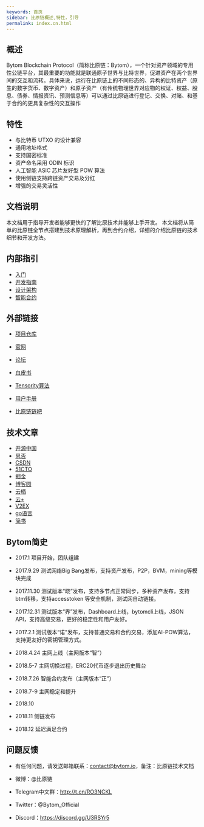 ```yaml
---
keywords: 首页
sidebar: 比原链概述,特性，引导
permalink: index.cn.html
---
```


## 概述

Bytom Blockchain Protocol（简称比原链：Bytom），一个针对资产领域的专用性公链平台，其最重要的功能就是联通原子世界与比特世界，促进资产在两个世界间的交互和流转。具体来说，运行在比原链上的不同形态的、异构的比特资产（原生的数字货币、数字资产）和原子资产（有传统物理世界对应物的权证、权益、股息、债券、情报资讯、预测信息等）可以通过比原链进行登记、交换、对赌、和基于合约的更具复杂性的交互操作

## 特性

- 与比特币 UTXO 的设计兼容
- 通用地址格式
- 支持国密标准
- 资产命名采用 ODIN 标识
- 人工智能 ASIC 芯片友好型 POW 算法
- 使用侧链支持跨链资产交易及分红
- 增强的交易灵活性

## 文档说明

本文档用于指导开发者能够更快的了解比原技术并能够上手开发。
本文档将从简单的比原链全节点搭建到技术原理解析，再到合约介绍，详细的介绍比原链的技术细节和开发方法。

## 内部指引

- [入门](https://bytom.github.io/mydoc_install.cn.html)
- [开发指南](https://bytom.github.io/mydoc_build_environment.cn.html)
- [设计架构](https://bytom.github.io/mydoc_architecture_overview.cn.html)
- [智能合约](https://bytom.github.io/mydoc_smart_contract_overview.cn.html)

## 外部链接

- [项目仓库](https://github.com/Bytom/bytom)

- [官网](https://bytom.io/)

- [论坛](https://bbs.bbug.org.cn/)

- [白皮书](https://github.com/Bytom/bytom/wiki/Bytom-White-Paper)

- [Tensority算法](https://github.com/Bytom/bytom/wiki/download/tensority-v1.2.pdf)

- [用户手册](https://github.com/Bytom/bytom/wiki/download/Bytom-User-GuideV1.0.pdf)

- [比原链链吧](http://8btc.com/forum-143-1.html)


## 技术文章

- [开源中国](https://my.oschina.net/u/3886279)
- [思否](https://segmentfault.com/u/bytom)
- [CSDN](https://blog.csdn.net/bytom8btc)
- [51CTO](http://blog.51cto.com/13794581)
- [掘金](https://juejin.im/user/5b21b8e2e51d4506af2ea80a/posts)
- [博客园](https://www.cnblogs.com/bytom/)
- [云栖](https://yq.aliyun.com/users/1856332416195200?spm=a2c4e.11155435.allcontent.1.11e93cf03oV439)
- [云+](https://cloud.tencent.com/developer/user/2734159)
- [V2EX](https://www.v2ex.com/member/Bytom)
- [go语言](https://studygolang.com/search?q=bytom)
- [简书](https://www.jianshu.com/u/0ff83f048a95)

## Bytom简史

- 2017.1 项目开始，团队组建

- 2017.9.29 测试网络Big Bang发布，支持资产发布，P2P，BVM，mining等模块完成

- 2017.11.30 测试版本“晓”发布，支持多节点正常同步，多种资产发布，支持btm转移，支持accesstoken 等安全机制，测试网自动链接。

- 2017.12.31 测试版本“界”发布，Dashboard上线，bytomcli上线，JSON API，支持高级交易，更好的稳定性和用户友好。

- 2017.2.1 测试版本“诺”发布，支持普通交易和合约交易，添加AI-POW算法，支持更友好的密钥管理方式。

- 2018.4.24 主网上线（主网版本“智”）

- 2018.5-7 主网切换过程，ERC20代币逐步退出历史舞台

- 2018.7.26  智能合约发布（主网版本“正”）

- 2018.7-9 主网稳定和提升

- 2018.10  

- 2018.11  侧链发布 

- 2018.12   延迟满足合约

## 问题反馈

- 有任何问题，请发送邮箱联系：contact@bytom.io，备注：比原链技术文档

- 微博：@比原链
- Telegram中文群：http://t.cn/RO3NCKL
- Twitter：@Bytom_Official
- Discord：https://discord.gg/U3RSYr5

